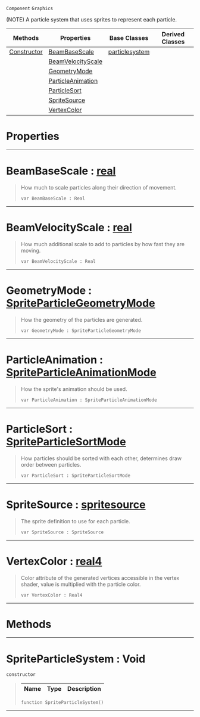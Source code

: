  `Component` `Graphics`



(NOTE) A particle system that uses sprites to represent each particle.

|Methods|Properties|Base Classes|Derived Classes|
|---|---|---|---|
|[ Constructor](https://github.com/ArendDanielek/ZeroDocsTest/blob/master/code_reference/class_reference/spriteparticlesystem.markdown#spriteparticlesystem-voi)|[ BeamBaseScale](https://github.com/ArendDanielek/ZeroDocsTest/blob/master/code_reference/class_reference/spriteparticlesystem.markdown#beambasescale-zero-engin)|[particlesystem](https://github.com/ArendDanielek/ZeroDocsTest/blob/master/code_reference/class_reference/particlesystem.markdown)| |
| |[ BeamVelocityScale](https://github.com/ArendDanielek/ZeroDocsTest/blob/master/code_reference/class_reference/spriteparticlesystem.markdown#beamvelocityscale-zero-e)| | |
| |[ GeometryMode](https://github.com/ArendDanielek/ZeroDocsTest/blob/master/code_reference/class_reference/spriteparticlesystem.markdown#geometrymode-zero-engine)| | |
| |[ ParticleAnimation](https://github.com/ArendDanielek/ZeroDocsTest/blob/master/code_reference/class_reference/spriteparticlesystem.markdown#particleanimation-zero-e)| | |
| |[ ParticleSort](https://github.com/ArendDanielek/ZeroDocsTest/blob/master/code_reference/class_reference/spriteparticlesystem.markdown#particlesort-zero-engine)| | |
| |[ SpriteSource](https://github.com/ArendDanielek/ZeroDocsTest/blob/master/code_reference/class_reference/spriteparticlesystem.markdown#spritesource-zero-engine)| | |
| |[ VertexColor](https://github.com/ArendDanielek/ZeroDocsTest/blob/master/code_reference/class_reference/spriteparticlesystem.markdown#vertexcolor-zero-engine)| | |


 #  Properties


---  
 #  BeamBaseScale : [real](https://github.com/ArendDanielek/ZeroDocsTest/blob/master/code_reference/zilch_base_types/real.markdown)

> How much to scale particles along their direction of movement.
> ``` lang=cpp, name=Zilch
> var BeamBaseScale : Real


---  
 #  BeamVelocityScale : [real](https://github.com/ArendDanielek/ZeroDocsTest/blob/master/code_reference/zilch_base_types/real.markdown)

> How much additional scale to add to particles by how fast they are moving.
> ``` lang=cpp, name=Zilch
> var BeamVelocityScale : Real


---  
 #  GeometryMode : [SpriteParticleGeometryMode](https://github.com/ArendDanielek/ZeroDocsTest/blob/master/code_reference/enum_reference.markdown#spriteparticlegeometrymode)

> How the geometry of the particles are generated.
> ``` lang=cpp, name=Zilch
> var GeometryMode : SpriteParticleGeometryMode


---  
 #  ParticleAnimation : [SpriteParticleAnimationMode](https://github.com/ArendDanielek/ZeroDocsTest/blob/master/code_reference/enum_reference.markdown#spriteparticleanimationmode)

> How the sprite's animation should be used.
> ``` lang=cpp, name=Zilch
> var ParticleAnimation : SpriteParticleAnimationMode


---  
 #  ParticleSort : [SpriteParticleSortMode](https://github.com/ArendDanielek/ZeroDocsTest/blob/master/code_reference/enum_reference.markdown#spriteparticlesortmode)

> How particles should be sorted with each other, determines draw order between particles.
> ``` lang=cpp, name=Zilch
> var ParticleSort : SpriteParticleSortMode


---  
 #  SpriteSource : [spritesource](https://github.com/ArendDanielek/ZeroDocsTest/blob/master/code_reference/class_reference/spritesource.markdown)

> The sprite definition to use for each particle.
> ``` lang=cpp, name=Zilch
> var SpriteSource : SpriteSource


---  
 #  VertexColor : [real4](https://github.com/ArendDanielek/ZeroDocsTest/blob/master/code_reference/zilch_base_types/real4.markdown)

> Color attribute of the generated vertices accessible in the vertex shader, value is multiplied with the particle color.
> ``` lang=cpp, name=Zilch
> var VertexColor : Real4


---  
 #  Methods


---  
 #  SpriteParticleSystem : Void

 `constructor`

> 
> |Name|Type|Description|
> |---|---|---|
> ``` lang=cpp, name=Zilch
> function SpriteParticleSystem()
> ``` 


---  
 
  
  
  
  
  
  
  

 